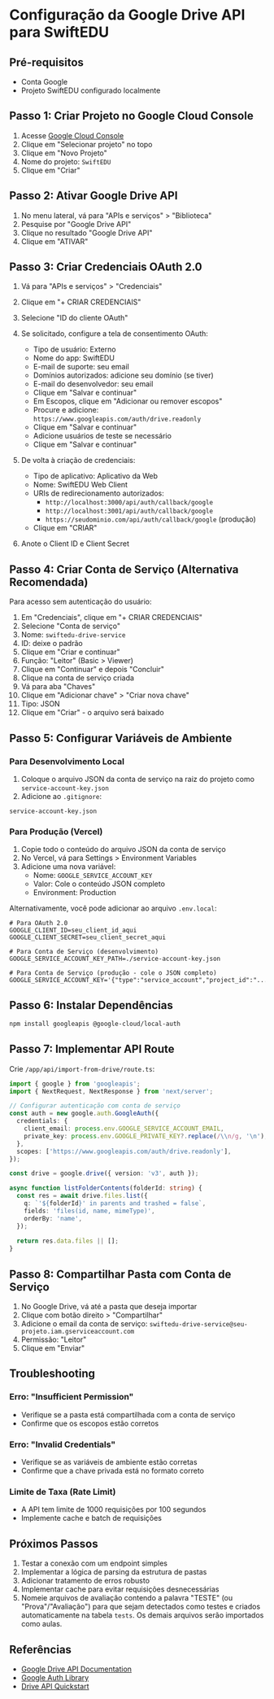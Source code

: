# Configuração da Google Drive API para SwiftEDU

## Pré-requisitos
- Conta Google
- Projeto SwiftEDU configurado localmente

## Passo 1: Criar Projeto no Google Cloud Console

1. Acesse [Google Cloud Console](https://console.cloud.google.com/)
2. Clique em "Selecionar projeto" no topo
3. Clique em "Novo Projeto"
4. Nome do projeto: `SwiftEDU`
5. Clique em "Criar"

## Passo 2: Ativar Google Drive API

1. No menu lateral, vá para "APIs e serviços" > "Biblioteca"
2. Pesquise por "Google Drive API"
3. Clique no resultado "Google Drive API"
4. Clique em "ATIVAR"

## Passo 3: Criar Credenciais OAuth 2.0

1. Vá para "APIs e serviços" > "Credenciais"
2. Clique em "+ CRIAR CREDENCIAIS"
3. Selecione "ID do cliente OAuth"
4. Se solicitado, configure a tela de consentimento OAuth:
   - Tipo de usuário: Externo
   - Nome do app: SwiftEDU
   - E-mail de suporte: seu email
   - Domínios autorizados: adicione seu domínio (se tiver)
   - E-mail do desenvolvedor: seu email
   - Clique em "Salvar e continuar"
   - Em Escopos, clique em "Adicionar ou remover escopos"
   - Procure e adicione: `https://www.googleapis.com/auth/drive.readonly`
   - Clique em "Salvar e continuar"
   - Adicione usuários de teste se necessário
   - Clique em "Salvar e continuar"

5. De volta à criação de credenciais:
   - Tipo de aplicativo: Aplicativo da Web
   - Nome: SwiftEDU Web Client
   - URIs de redirecionamento autorizados:
     - `http://localhost:3000/api/auth/callback/google`
     - `http://localhost:3001/api/auth/callback/google`
     - `https://seudominio.com/api/auth/callback/google` (produção)
   - Clique em "CRIAR"

6. Anote o Client ID e Client Secret

## Passo 4: Criar Conta de Serviço (Alternativa Recomendada)

Para acesso sem autenticação do usuário:

1. Em "Credenciais", clique em "+ CRIAR CREDENCIAIS"
2. Selecione "Conta de serviço"
3. Nome: `swiftedu-drive-service`
4. ID: deixe o padrão
5. Clique em "Criar e continuar"
6. Função: "Leitor" (Basic > Viewer)
7. Clique em "Continuar" e depois "Concluir"
8. Clique na conta de serviço criada
9. Vá para aba "Chaves"
10. Clique em "Adicionar chave" > "Criar nova chave"
11. Tipo: JSON
12. Clique em "Criar" - o arquivo será baixado

## Passo 5: Configurar Variáveis de Ambiente

### Para Desenvolvimento Local

1. Coloque o arquivo JSON da conta de serviço na raiz do projeto como `service-account-key.json`
2. Adicione ao `.gitignore`:
```
service-account-key.json
```

### Para Produção (Vercel)

1. Copie todo o conteúdo do arquivo JSON da conta de serviço
2. No Vercel, vá para Settings > Environment Variables
3. Adicione uma nova variável:
   - Nome: `GOOGLE_SERVICE_ACCOUNT_KEY`
   - Valor: Cole o conteúdo JSON completo
   - Environment: Production

Alternativamente, você pode adicionar ao arquivo `.env.local`:

```env
# Para OAuth 2.0
GOOGLE_CLIENT_ID=seu_client_id_aqui
GOOGLE_CLIENT_SECRET=seu_client_secret_aqui

# Para Conta de Serviço (desenvolvimento)
GOOGLE_SERVICE_ACCOUNT_KEY_PATH=./service-account-key.json

# Para Conta de Serviço (produção - cole o JSON completo)
GOOGLE_SERVICE_ACCOUNT_KEY='{"type":"service_account","project_id":"...","private_key":"...","client_email":"..."}'
```

## Passo 6: Instalar Dependências

```bash
npm install googleapis @google-cloud/local-auth
```

## Passo 7: Implementar API Route

Crie `/app/api/import-from-drive/route.ts`:

```typescript
import { google } from 'googleapis';
import { NextRequest, NextResponse } from 'next/server';

// Configurar autenticação com conta de serviço
const auth = new google.auth.GoogleAuth({
  credentials: {
    client_email: process.env.GOOGLE_SERVICE_ACCOUNT_EMAIL,
    private_key: process.env.GOOGLE_PRIVATE_KEY?.replace(/\\n/g, '\n'),
  },
  scopes: ['https://www.googleapis.com/auth/drive.readonly'],
});

const drive = google.drive({ version: 'v3', auth });

async function listFolderContents(folderId: string) {
  const res = await drive.files.list({
    q: `'${folderId}' in parents and trashed = false`,
    fields: 'files(id, name, mimeType)',
    orderBy: 'name',
  });
  
  return res.data.files || [];
}
```

## Passo 8: Compartilhar Pasta com Conta de Serviço

1. No Google Drive, vá até a pasta que deseja importar
2. Clique com botão direito > "Compartilhar"
3. Adicione o email da conta de serviço: `swiftedu-drive-service@seu-projeto.iam.gserviceaccount.com`
4. Permissão: "Leitor"
5. Clique em "Enviar"

## Troubleshooting

### Erro: "Insufficient Permission"
- Verifique se a pasta está compartilhada com a conta de serviço
- Confirme que os escopos estão corretos

### Erro: "Invalid Credentials"
- Verifique se as variáveis de ambiente estão corretas
- Confirme que a chave privada está no formato correto

### Limite de Taxa (Rate Limit)
- A API tem limite de 1000 requisições por 100 segundos
- Implemente cache e batch de requisições

## Próximos Passos

1. Testar a conexão com um endpoint simples
2. Implementar a lógica de parsing da estrutura de pastas
3. Adicionar tratamento de erros robusto
4. Implementar cache para evitar requisições desnecessárias
5. Nomeie arquivos de avaliação contendo a palavra "TESTE" (ou "Prova"/"Avaliação") para que sejam detectados como testes e criados automaticamente na tabela `tests`. Os demais arquivos serão importados como aulas.

## Referências

- [Google Drive API Documentation](https://developers.google.com/drive/api/v3/about-sdk)
- [Google Auth Library](https://github.com/googleapis/google-auth-library-nodejs)
- [Drive API Quickstart](https://developers.google.com/drive/api/v3/quickstart/nodejs)
